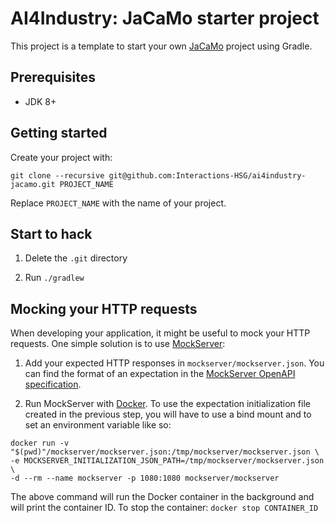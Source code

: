 # AI4Industry: JaCaMo starter project

This project is a template to start your own [JaCaMo](https://github.com/jacamo-lang/jacamo) project using Gradle. 

## Prerequisites

- JDK 8+

## Getting started

Create your project with:

```
git clone --recursive git@github.com:Interactions-HSG/ai4industry-jacamo.git PROJECT_NAME
```

Replace `PROJECT_NAME` with the name of your project.

## Start to hack

1. Delete the `.git` directory

2. Run `./gradlew`

## Mocking your HTTP requests

When developing your application, it might be useful to mock your HTTP requests. One simple solution is to use [MockServer](https://www.mock-server.com/):

1. Add your expected HTTP responses in `mockserver/mockserver.json`. You can find the format of an expectation in the [MockServer OpenAPI specification](https://app.swaggerhub.com/apis/jamesdbloom/mock-server-openapi/5.10.x#/Expectation).

2. Run MockServer with [Docker](https://www.docker.com/). To use the expectation initialization file created in the previous step, you will have to use a bind mount and to set an environment variable like so:

```
docker run -v "$(pwd)"/mockserver/mockserver.json:/tmp/mockserver/mockserver.json \
-e MOCKSERVER_INITIALIZATION_JSON_PATH=/tmp/mockserver/mockserver.json \
-d --rm --name mockserver -p 1080:1080 mockserver/mockserver
```

The above command will run the Docker container in the background and will print the container ID. To stop the container: `docker stop CONTAINER_ID` 